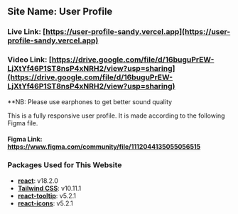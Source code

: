 ## Site Name: User Profile
### Live Link: [https://user-profile-sandy.vercel.app](https://user-profile-sandy.vercel.app)
### Video Link: [https://drive.google.com/file/d/16buguPrEW-LjXtYf46P1ST8nsP4xNRH2/view?usp=sharing](https://drive.google.com/file/d/16buguPrEW-LjXtYf46P1ST8nsP4xNRH2/view?usp=sharing)
**NB: Please use earphones to get better sound quality

This is a fully responsive user profile. It is made according to the following Figma file.
#### Figma Link: https://www.figma.com/community/file/1112044135055056515

### Packages Used for This Website
- **[react](https://github.com/facebook/react)**: v18.2.0
- **[Tailwind CSS](https://tailwindcss.com)**: v10.11.1
- **[react-tooltip](https://www.npmjs.com/package/react-tooltip)**: v5.2.1
- **[react-icons](https://github.com/react-icons/react-icons)**: v5.2.1
